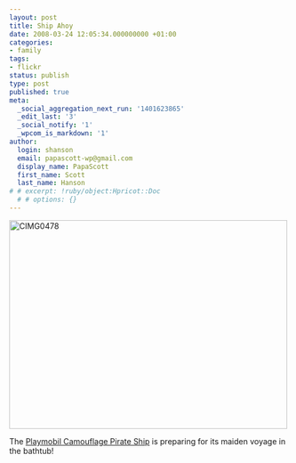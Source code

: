 ```yaml
---
layout: post
title: Ship Ahoy
date: 2008-03-24 12:05:34.000000000 +01:00
categories:
- family
tags:
- flickr
status: publish
type: post
published: true
meta:
  _social_aggregation_next_run: '1401623865'
  _edit_last: '3'
  _social_notify: '1'
  _wpcom_is_markdown: '1'
author:
  login: shanson
  email: papascott-wp@gmail.com
  display_name: PapaScott
  first_name: Scott
  last_name: Hanson
# # excerpt: !ruby/object:Hpricot::Doc
  # # options: {}
---
```

<p><a href="http://www.flickr.com/photos/51035717986@N01/2356857701" title="View 'CIMG0478' on Flickr.com"><img src="https://farm4.static.flickr.com/3202/2356857701_f40a9d1a7a.jpg" alt="CIMG0478" border="0" width="500" height="375" /></a></p>
<p>The <a href="http://www.playmobil.de/on/demandware.store/Sites-DE-Site/de_DE/Product-Show?pid=4290&amp;CatalogCategoryID=Piraten">Playmobil Camouflage Pirate Ship</a> is preparing for its maiden voyage in the bathtub!</p>
